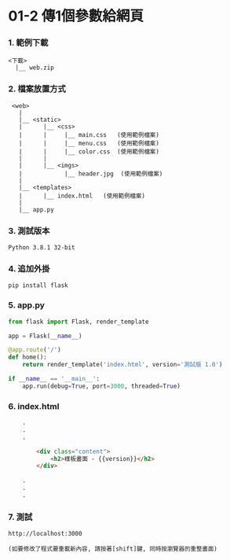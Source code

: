 # 01-2 傳1個參數給網頁

### 1. 範例下載
```
<下載>
  |__ web.zip
```

### 2. 檔案放置方式
```
 <web>
   |
   |__ <static>
   |      |__ <css>
   |      |     |__ main.css   (使用範例檔案)
   |      |     |__ menu.css   (使用範例檔案)
   |      |     |__ color.css  (使用範例檔案)
   |      |
   |      |__ <imgs>
   |            |__ header.jpg  (使用範例檔案)
   |
   |__ <templates>
   |      |__ index.html   (使用範例檔案)
   |      
   |__ app.py  
```


### 3. 測試版本
```
Python 3.8.1 32-bit
```


### 4. 追加外掛
```
pip install flask
```

### 5. app.py
``` py
from flask import Flask, render_template

app = Flask(__name__)

@app.route('/')
def home():
    return render_template('index.html', version='測試版 1.0')

if __name__ == '__main__':
    app.run(debug=True, port=3000, threaded=True)
```


### 6. index.html
``` html
    .
    .
    .

        <div class="content">
            <h2>樣板畫面 - {{version}}</h2>
        </div> 
        
    .
    .
    .        
```

### 7. 測試
```
http://localhost:3000

(如要修改了程式要重載新內容, 請按著[shift]鍵, 同時按瀏覽器的重整畫面)
```
